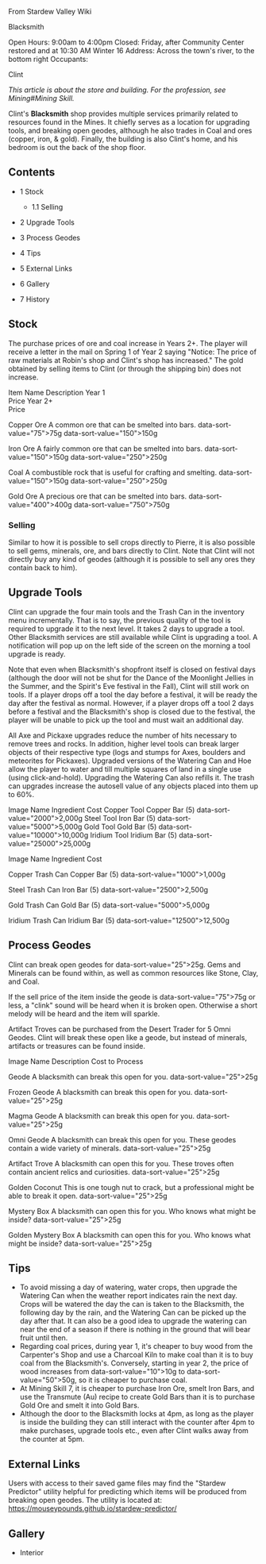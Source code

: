 From Stardew Valley Wiki

Blacksmith

Open Hours: 9:00am to 4:00pm Closed: Friday, after Community Center restored and at 10:30 AM Winter 16 Address: Across the town's river, to the bottom right Occupants:

Clint

*This article is about the store and building. For the profession, see Mining#Mining Skill.*

Clint's **Blacksmith** shop provides multiple services primarily related to resources found in the Mines. It chiefly serves as a location for upgrading tools, and breaking open geodes, although he also trades in Coal and ores (copper, iron, &amp; gold). Finally, the building is also Clint's home, and his bedroom is out the back of the shop floor.

## Contents

- 1 Stock
  
  - 1.1 Selling
- 2 Upgrade Tools
- 3 Process Geodes
- 4 Tips
- 5 External Links
- 6 Gallery
- 7 History

## Stock

The purchase prices of ore and coal increase in Years 2+. The player will receive a letter in the mail on Spring 1 of Year 2 saying "Notice: The price of raw materials at Robin's shop and Clint's shop has increased." The gold obtained by selling items to Clint (or through the shipping bin) does not increase.

Item Name Description Year 1  
Price Year 2+  
Price

Copper Ore A common ore that can be smelted into bars. data-sort-value="75"&gt;75g data-sort-value="150"&gt;150g

Iron Ore A fairly common ore that can be smelted into bars. data-sort-value="150"&gt;150g data-sort-value="250"&gt;250g

Coal A combustible rock that is useful for crafting and smelting. data-sort-value="150"&gt;150g data-sort-value="250"&gt;250g

Gold Ore A precious ore that can be smelted into bars. data-sort-value="400"&gt;400g data-sort-value="750"&gt;750g

### Selling

Similar to how it is possible to sell crops directly to Pierre, it is also possible to sell gems, minerals, ore, and bars directly to Clint. Note that Clint will not directly buy any kind of geodes (although it is possible to sell any ores they contain back to him).

## Upgrade Tools

Clint can upgrade the four main tools and the Trash Can in the inventory menu incrementally. That is to say, the previous quality of the tool is required to upgrade it to the next level. It takes 2 days to upgrade a tool. Other Blacksmith services are still available while Clint is upgrading a tool. A notification will pop up on the left side of the screen on the morning a tool upgrade is ready.

Note that even when Blacksmith's shopfront itself is closed on festival days (although the door will not be shut for the Dance of the Moonlight Jellies in the Summer, and the Spirit's Eve festival in the Fall), Clint will still work on tools. If a player drops off a tool the day before a festival, it will be ready the day after the festival as normal. However, if a player drops off a tool 2 days before a festival and the Blacksmith's shop is closed due to the festival, the player will be unable to pick up the tool and must wait an additional day.

All Axe and Pickaxe upgrades reduce the number of hits necessary to remove trees and rocks. In addition, higher level tools can break larger objects of their respective type (logs and stumps for Axes, boulders and meteorites for Pickaxes). Upgraded versions of the Watering Can and Hoe allow the player to water and till multiple squares of land in a single use (using click-and-hold). Upgrading the Watering Can also refills it. The trash can upgrades increase the autosell value of any objects placed into them up to 60%.

Image Name Ingredient Cost Copper Tool Copper Bar (5) data-sort-value="2000"&gt;2,000g Steel Tool Iron Bar (5) data-sort-value="5000"&gt;5,000g Gold Tool Gold Bar (5) data-sort-value="10000"&gt;10,000g Iridium Tool Iridium Bar (5) data-sort-value="25000"&gt;25,000g

Image Name Ingredient Cost

Copper Trash Can Copper Bar (5) data-sort-value="1000"&gt;1,000g

Steel Trash Can Iron Bar (5) data-sort-value="2500"&gt;2,500g

Gold Trash Can Gold Bar (5) data-sort-value="5000"&gt;5,000g

Iridium Trash Can Iridium Bar (5) data-sort-value="12500"&gt;12,500g

## Process Geodes

Clint can break open geodes for data-sort-value="25"&gt;25g. Gems and Minerals can be found within, as well as common resources like Stone, Clay, and Coal.

If the sell price of the item inside the geode is data-sort-value="75"&gt;75g or less, a "clink" sound will be heard when it is broken open. Otherwise a short melody will be heard and the item will sparkle.

Artifact Troves can be purchased from the Desert Trader for 5 Omni Geodes. Clint will break these open like a geode, but instead of minerals, artifacts or treasures can be found inside.

Image Name Description Cost to Process

Geode A blacksmith can break this open for you. data-sort-value="25"&gt;25g

Frozen Geode A blacksmith can break this open for you. data-sort-value="25"&gt;25g

Magma Geode A blacksmith can break this open for you. data-sort-value="25"&gt;25g

Omni Geode A blacksmith can break this open for you. These geodes contain a wide variety of minerals. data-sort-value="25"&gt;25g

Artifact Trove A blacksmith can open this for you. These troves often contain ancient relics and curiosities. data-sort-value="25"&gt;25g

Golden Coconut This is one tough nut to crack, but a professional might be able to break it open. data-sort-value="25"&gt;25g

Mystery Box A blacksmith can open this for you. Who knows what might be inside? data-sort-value="25"&gt;25g

Golden Mystery Box A blacksmith can open this for you. Who knows what might be inside? data-sort-value="25"&gt;25g

## Tips

- To avoid missing a day of watering, water crops, then upgrade the Watering Can when the weather report indicates rain the next day. Crops will be watered the day the can is taken to the Blacksmith, the following day by the rain, and the Watering Can can be picked up the day after that. It can also be a good idea to upgrade the watering can near the end of a season if there is nothing in the ground that will bear fruit until then.
- Regarding coal prices, during year 1, it's cheaper to buy wood from the Carpenter's Shop and use a Charcoal Kiln to make coal than it is to buy coal from the Blacksmith's. Conversely, starting in year 2, the price of wood increases from data-sort-value="10"&gt;10g to data-sort-value="50"&gt;50g, so it is cheaper to purchase coal.
- At Mining Skill 7, it is cheaper to purchase Iron Ore, smelt Iron Bars, and use the Transmute (Au) recipe to create Gold Bars than it is to purchase Gold Ore and smelt it into Gold Bars.
- Although the door to the Blacksmith locks at 4pm, as long as the player is inside the building they can still interact with the counter after 4pm to make purchases, upgrade tools etc., even after Clint walks away from the counter at 5pm.

## External Links

Users with access to their saved game files may find the "Stardew Predictor" utility helpful for predicting which items will be produced from breaking open geodes. The utility is located at: https://mouseypounds.github.io/stardew-predictor/

## Gallery

- Interior